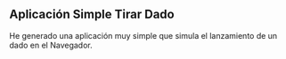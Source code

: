 ## Aplicación Simple Tirar Dado

He generado una aplicación muy simple que simula el lanzamiento de un dado en el Navegador.
